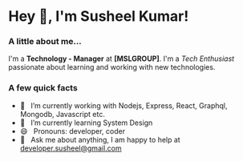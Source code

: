 <h1> Hey 👋, I'm Susheel Kumar!</h1>
</h1>

### A little about me...
I'm a **Technology - Manager** at **[MSLGROUP]**. I'm a *Tech Enthusiast* passionate about learning and working with new technologies.<br/>

### A few quick facts
- 🔭 &nbsp; I’m currently working with Nodejs, Express, React,
Graphql, Mongodb, Javascript etc.
- 🌱 &nbsp; I’m currently learning System Design
- 😄 &nbsp; Pronouns: developer, coder
- 💬 &nbsp; Ask me about anything, I am happy to help at developer.susheel@gmail.com



